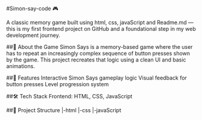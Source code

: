 #Simon-say-code 🎮
<br>

A classic memory game built using html, css, javaScript and Readme.md — this is my first frontend project on GitHub and a foundational step in my web development journey.
<br>

##🧠 About the Game
Simon Says is a memory-based game where the user has to repeat an increasingly complex sequence of button presses shown by the game. This project recreates that logic using a clean UI and basic animations.
<br>

##🚀 Features
Interactive Simon Says gameplay logic
Visual feedback for button presses
Level progression system
<br>

##🛠 Tech Stack
Frontend: HTML, CSS, JavaScript
<br>

##📁 Project Structure
|-html
|-css
|-javaScript 
